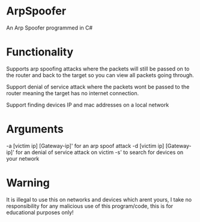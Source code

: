 # ArpSpoofer
An Arp Spoofer programmed in C#

# Functionality
Supports arp spoofing attacks where the packets will still be passed on to the router and back to the target so you can view all packets going through.

Support denial of service attack where the packets wont be passed to the router meaning the target has no internet connection.

Support finding devices IP and mac addresses on a local network

# Arguments
-a [victim ip] [Gateway-ip]'  for an arp spoof attack
-d [victim ip] [Gateway-ip]' for an denial of service attack on victim
-s' to search for devices on your network

# Warning
It is illegal to use this on networks and devices which arent yours, I take no responsibility for any malicious use of this program/code, this is for educational purposes only!
